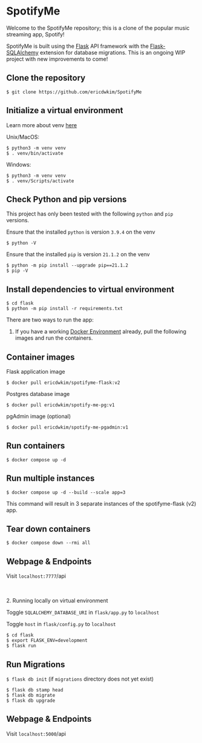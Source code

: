 # SpotifyMe

Welcome to the SpotifyMe repository; this is a clone of the popular music streaming app, Spotify!

SpotifyMe is built using the [Flask](https://flask.palletsprojects.com/en/2.0.x/) API framework with the [Flask-SQLAlchemy](https://flask-sqlalchemy.palletsprojects.com/en/2.x/) extension for database migrations. This is an ongoing WIP project with new improvements to come! 

## Clone the repository 

`$ git clone https://github.com/ericdwkim/SpotifyMe`

## Initialize a virtual environment

Learn more about venv [here](https://docs.python.org/3/library/venv.html#creating-virtual-environments) 

Unix/MacOS:

```
$ python3 -m venv venv
$ . venv/bin/activate
```

Windows:

```
$ python3 -m venv venv
$ . venv/Scripts/activate
```
## Check Python and pip versions 

This project has only been tested with the following `python` and `pip` versions.

Ensure that the installed `python` is version `3.9.4` on the venv

`$ python -V`

Ensure that the installed `pip` is version `21.1.2` on the venv

```
$ python -m pip install --upgrade pip==21.1.2
$ pip -V
```

## Install dependencies to virtual environment

```
$ cd flask
$ python -m pip install -r requirements.txt
```

There are two ways to run the app:

1. If you have a working [Docker Environment](https://docs.docker.com/engine/) already, pull the following images and run the containers.

## Container images

Flask application image

`$ docker pull ericdwkim/spotifyme-flask:v2`

Postgres database image

`$ docker pull ericdwkim/spotify-me-pg:v1`

pgAdmin image (optional)

`$ docker pull ericdwkim/spotify-me-pgadmin:v1`

## Run containers

`$ docker compose up -d`

## Run multiple instances

`$ docker compose up -d --build --scale app=3` 

This command will result in 3 separate instances of the spotifyme-flask (v2) app. 

## Tear down containers

`$ docker compose down --rmi all`

## Webpage & Endpoints

Visit `localhost:7777`/api 

<br> </br>
2. Running locally on virtual environment

Toggle `SQLALCHEMY_DATABASE_URI` in `flask/app.py` to `localhost` 

Toggle `host` in `flask/config.py` to `localhost` 

```
$ cd flask
$ export FLASK_ENV=development
$ flask run
```

## Run Migrations

`$ flask db init` (if `migrations` directory does not yet exist)

```
$ flask db stamp head
$ flask db migrate
$ flask db upgrade
```

## Webpage & Endpoints

Visit `localhost:5000`/api 
